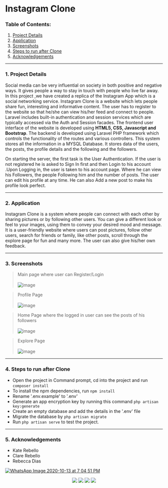# Instagram Clone

### Table of Contents:
1. <a href="#details">Project Details</a> 
2. <a href="#application">Application</a>
3. <a href="#screenshots">Screenshots</a>
4. <a href="#steps">Steps to run after Clone</a>
5. <a href="#acknowledgements">Acknowledgements</a>

---
### <a name="details"> 1. Project Details</a>
Social media can be very influential on society in both positive and negative ways. It gives people a way to stay in touch with people who live far away. In this project ,we have created a replica of the Instagram App which is a social networking service.  Instagram Clone is a website which lets people share fun, interesting and informative content.
The user has to register to the website so that he/she can view his/her feed and connect to people. Laravel includes built-in authentication and session services which are typically accessed via the Auth and Session facades. The frontend user interface of the website is developed using **HTML5, CSS, Javascript and Bootstrap**. The backend is developed using Laravel PHP framework which controls the functionality of the routes and various controllers. This system stores all the information in a MYSQL Database. It stores data of the users, the posts, the profile details and the following and the followers.

On starting the server, the first task is the User Authentication. If the user is not registered he is asked to Sign In first and then Login to his account .Upon Logging in, the user is taken to his account page. Where he can view his Followers, the people Following him and the number of posts. The user can edit his profile at any time. He can also Add a new post to make his profile look perfect. 


---

### <a name="application"> 2. Application</a>
Instagram Clone is a system where people can connect with each other by sharing pictures or by following other users. You can give a different look or feel to your images, using them to convey your desired mood and message. It is a user-friendly website where users can post pictures, follow other users, search for friends or family, like other posts, scroll through the explore page for fun and many more. The user can also give his/her own feedback.

---

### <a name="screenshots"> 3. Screenshots</a>
> Main page where user can Register/Login <br><br>
![image](https://user-images.githubusercontent.com/58616834/102899471-ef8e6c80-4490-11eb-84c0-b6b274a60000.png)

> Profile Page <br><br>
![image](https://user-images.githubusercontent.com/58616834/102899516-092fb400-4491-11eb-9282-5352b03816f6.png)

> Home Page where the logged in user can see the posts of his followers <br><br>
![image](https://user-images.githubusercontent.com/58616834/102899171-89a1e500-4490-11eb-968d-9eda09f2cb23.png)

> Explore Page <br><br>
![image](https://user-images.githubusercontent.com/58616834/102899281-b0601b80-4490-11eb-88a7-b865207ba6f2.png)


---

### <a name="steps"> 4. Steps to run after Clone</a>
- Open the project in Command prompt, cd into the project and run ``composer install``
- To install the npm dependencies, run ``npm install``
- Rename '.env.example' to '.env'
- Generate an app encryption key by running this command ``php artisan key:generate``
- Create an empty database and add the details in the '.env' file
- Migrate the database by ``php artisan migrate``
- Run ``php artisan serve`` to test the project.

---

### <a name="acknowledgements"> 5. Acknowledgements</a>
- Kate Rebello
- Clare Rebello
- Rebecca Dias


[![WhatsApp Image 2020-10-13 at 7 04 51 PM](https://user-images.githubusercontent.com/72509723/95880997-b7cebe80-0d95-11eb-8934-1d4577546a52.jpeg)](http://issb.sfit.ac.in/)
<div align="center">
  <a href="https://www.instagram.com/ieeesfit/" target="_blank"><img src="https://img.icons8.com/fluent/48/000000/instagram-new.png"/></a>
  <a href="https://www.facebook.com/ieeesfitstudentbranch/" target="_blank"><img src="https://img.icons8.com/fluent/48/000000/facebook-new.png"/></a>
  <a href="mailto: ieeesfitsb@gmail.com" target="_blank"><img src="https://img.icons8.com/fluent/48/000000/gmail.png"/></a>
  <a href="https://discord.gg/HfpvkzE" target="_blank"><img src="https://img.icons8.com/color/48/000000/discord-new-logo.png"/></a>
</div>
